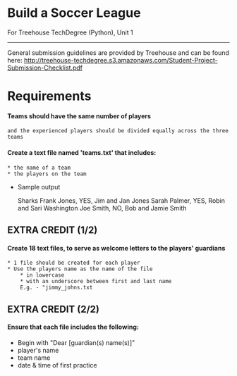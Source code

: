 # Build a Soccer League
For Treehouse TechDegree (Python), Unit 1

---
General submission guidelines are provided by Treehouse and can be found here: http://treehouse-techdegree.s3.amazonaws.com/Student-Project-Submission-Checklist.pdf


# Requirements

#### Teams should have the same number of players
    and the experienced players should be divided equally across the three teams
#### Create a text file named 'teams.txt' that includes:
    * the name of a team
    * the players on the team
* Sample output

    Sharks
    Frank Jones, YES, Jim and Jan Jones
    Sarah Palmer, YES, Robin and Sari Washington
    Joe Smith, NO, Bob and Jamie Smith

## EXTRA CREDIT (1/2)
#### Create 18 text files, to serve as welcome letters to the players' guardians
    * 1 file should be created for each player
    * Use the players name as the name of the file
        * in lowercase
        * with an underscore between first and last name
        E.g. - "jimmy_johns.txt

## EXTRA CREDIT (2/2)
#### Ensure that each file includes the following: 
* Begin with "Dear [guardian(s) name(s)]"
* player's name
* team name
* date & time of first practice


